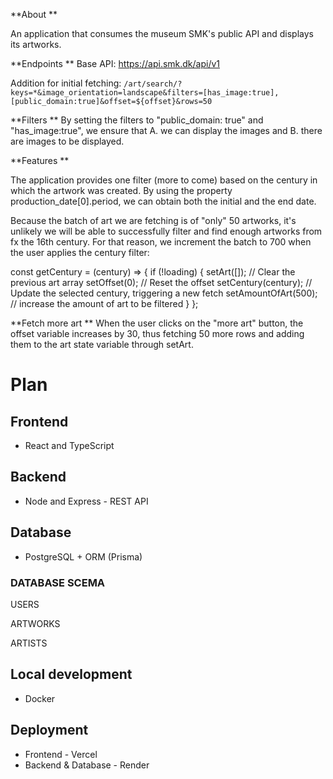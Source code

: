 **About
**

An application that consumes the museum SMK's public API and displays its artworks.

**Endpoints
**
Base API: https://api.smk.dk/api/v1

Addition for initial fetching: `/art/search/?keys=*&image_orientation=landscape&filters=[has_image:true],[public_domain:true]&offset=${offset}&rows=50`

**Filters
**
By setting the filters to "public_domain: true" and "has_image:true", we ensure that A. we can display the images and B. there are images to be displayed.

**Features
**

The application provides one filter (more to come) based on the century in which the artwork was created. By using the property production_date[0].period, 
we can obtain both the initial and the end date.

Because the batch of art we are fetching is of "only" 50 artworks, it's unlikely we will be able to successfully filter and find enough artworks from fx the 16th century. For that reason, we increment the batch to 700 when the user applies the century filter:

const getCentury = (century) => {
        if (!loading) {
            setArt([]);  // Clear the previous art array
            setOffset(0); // Reset the offset
            setCentury(century); // Update the selected century, triggering a new fetch
            setAmountOfArt(500); // increase the amount of art to be filtered
        }
    };

**Fetch more art
**
When the user clicks on the "more art" button, the offset variable increases by 30, thus fetching 50 more rows and adding them to the art state variable through setArt.


# Plan


## Frontend

* React and TypeScript

## Backend 

* Node and Express - REST API

## Database

* PostgreSQL + ORM (Prisma)

### DATABASE SCEMA
USERS

ARTWORKS

ARTISTS

## Local development
* Docker

## Deployment
* Frontend - Vercel
* Backend & Database - Render 

